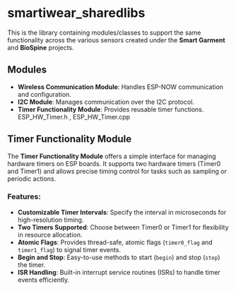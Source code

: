 # smartiwear_sharedlibs

This is the library containing modules/classes to support the same functionality across the various sensors created under the **Smart Garment** and **BioSpine** projects.

## Modules
- **Wireless Communication Module**: Handles ESP-NOW communication and configuration.
- **I2C Module**: Manages communication over the I2C protocol.
- **Timer Functionality Module**: Provides reusable timer functions.
  ESP_HW_Timer.h , ESP_HW_Timer.cpp

## Timer Functionality Module

The **Timer Functionality Module** offers a simple interface for managing hardware timers on ESP boards. It supports two hardware timers (Timer0 and Timer1) and allows precise timing control for tasks such as sampling or periodic actions. 

### Features:
- **Customizable Timer Intervals**: Specify the interval in microseconds for high-resolution timing.
- **Two Timers Supported**: Choose between Timer0 or Timer1 for flexibility in resource allocation.
- **Atomic Flags**: Provides thread-safe, atomic flags (`timer0_flag` and `timer1_flag`) to signal timer events.
- **Begin and Stop**: Easy-to-use methods to start (`begin`) and stop (`stop`) the timer.
- **ISR Handling**: Built-in interrupt service routines (ISRs) to handle timer events efficiently.
